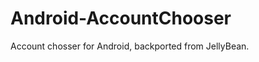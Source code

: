 Android-AccountChooser
======================

Account chosser for Android, backported from JellyBean.
